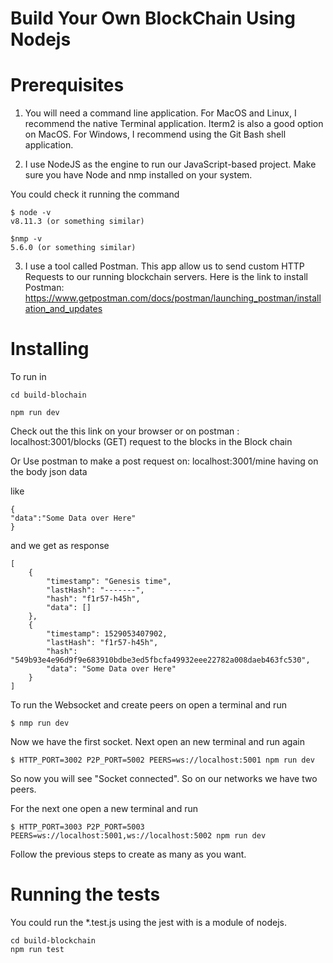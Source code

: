 # Build Your Own BlockChain Using Nodejs

# Prerequisites
1. You will need a command line application. For MacOS and Linux, I recommend the native Terminal application. Iterm2 is also a good option on MacOS. For Windows, I recommend using the Git Bash shell application.

2. I use NodeJS as the engine to run our JavaScript-based project. Make sure you have Node and nmp installed on your system.

You could check it running the command
```
$ node -v
v8.11.3 (or something similar)

$nmp -v
5.6.0 (or something similar)
```
3. I use a tool called Postman. This app allow us to send custom HTTP Requests to our running blockchain servers.
Here is the link to install Postman: https://www.getpostman.com/docs/postman/launching_postman/installation_and_updates

# Installing
To run in

```
cd build-blochain

npm run dev
```
Check out the this link on your browser or on postman : localhost:3001/blocks (GET) request to the blocks in the Block chain

Or Use  postman  to make a post request on: localhost:3001/mine having on the body json data

like

```
{ 
"data":"Some Data over Here"
}

```

and we get as response

```
[
    {
        "timestamp": "Genesis time",
        "lastHash": "-------",
        "hash": "f1r57-h45h",
        "data": []
    },
    {
        "timestamp": 1529053407902,
        "lastHash": "f1r57-h45h",
        "hash": "549b93e4e96d9f9e683910bdbe3ed5fbcfa49932eee22782a008daeb463fc530",
        "data": "Some Data over Here"
    }
]
```


To run the Websocket and create peers on open a terminal and run

```
$ nmp run dev
```
Now we have the first socket. Next open an new terminal and run again

```
$ HTTP_PORT=3002 P2P_PORT=5002 PEERS=ws://localhost:5001 npm run dev
```
So now you will see "Socket connected". So on our networks we have two peers.

For the next one open a new terminal and run

```
$ HTTP_PORT=3003 P2P_PORT=5003 PEERS=ws://localhost:5001,ws://localhost:5002 npm run dev
```

Follow the previous steps to create as many as you want.


# Running the tests

 You could run the *.test.js using the jest with is a module of nodejs.

 ```
 cd build-blockchain
 npm run test
 ```
